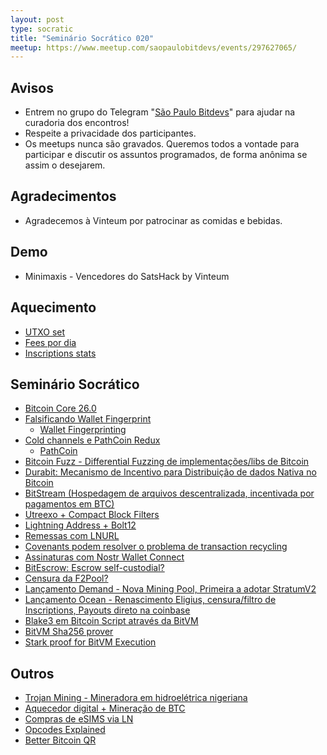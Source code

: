 ```yaml
---
layout: post
type: socratic
title: "Seminário Socrático 020"
meetup: https://www.meetup.com/saopaulobitdevs/events/297627065/
---
```


## Avisos

- Entrem no grupo do Telegram "[São Paulo Bitdevs](https://t.me/joinchat/lHusQ1bV9fUyNDY5)" para ajudar na curadoria dos encontros!
- Respeite a privacidade dos participantes.
- Os meetups nunca são gravados. Queremos todos a vontade para participar e discutir os assuntos programados, de forma anônima se assim o desejarem.

## Agradecimentos

- Agradecemos à Vinteum por patrocinar as comidas e bebidas.

## Demo

* Minimaxis - Vencedores do SatsHack by Vinteum

## Aquecimento

* [UTXO set](https://txstats.com/d/000000054/utxo-set-repartition-by-output-type?orgId=1)
* [Fees por dia](https://transactionfee.info/charts/fees-per-day-btc/)
* [Inscriptions stats](https://dune.com/dgtl_assets/bitcoin-ordinals-analysis)

## Seminário Socrático

* [Bitcoin Core 26.0](https://lists.linuxfoundation.org/pipermail/bitcoin-core-dev/2023-December/000131.html)
* [Falsificando Wallet Fingerprint](https://gitlab.com/-/snippets/3611229)
    * [Wallet Fingerprinting](https://ishaana.com/blog/wallet_fingerprinting/)
* [Cold channels e PathCoin Redux](https://lists.linuxfoundation.org/pipermail/bitcoin-dev/2023-November/022123.html)
    * [PathCoin](https://gist.github.com/AdamISZ/b462838cbc8cc06aae0c15610502e4da)
* [Bitcoin Fuzz - Differential Fuzzing de implementações/libs de Bitcoin](https://delvingbitcoin.org/t/differential-fuzzing-of-bitcoin-implementations/208/3)
* [Durabit: Mecanismo de Incentivo para Distribuição de dados Nativa no Bitcoin](https://github.com/4de67a207019fd4d855ef0a188b4519c/Durabit/blob/main/Durabit%20-%20A%20Bitcoin-native%20Incentive%20Mechanism%20for%20Data%20Distribution.pdf)
* [BitStream (Hospedagem de arquivos descentralizada, incentivada por pagamentos em BTC)](https://robinlinus.com/bitstream.pdf)
* [Utreexo + Compact Block Filters](https://twitter.com/erik17192799/status/1730614545452863497)
* [Lightning Address + Bolt12](https://lists.linuxfoundation.org/pipermail/lightning-dev/2023-November/004204.html)
* [Remessas com LNURL](https://github.com/lnurl/luds/pull/251)
* [Covenants podem resolver o problema de transaction recycling](https://lists.linuxfoundation.org/pipermail/bitcoin-dev/2023-October/022093.html)
* [Assinaturas com Nostr Wallet Connect](https://blog.mutinywallet.com/solving-subscriptions-on-bitcoin-one-zap-at-a-time/)
* [BitEscrow: Escrow self-custodial?](https://stacker.news/items/300057)
* [Censura da F2Pool?](https://b10c.me/observations/08-missing-sanctioned-transactions)
* [Lançamento Demand - Nova Mining Pool, Primeira a adotar StratumV2](https://bitcoinmagazine.com/business/demand-launches-worlds-first-stratum-v2-bitcoin-mining-pool?ref=nobsbitcoin.com)
* [Lançamento Ocean - Renascimento Eligius, censura/filtro de Inscriptions, Payouts direto na coinbase](https://bitcoinmagazine.com/technical/an-ocean-launch-post-mortem)
* [Blake3 em Bitcoin Script através da BitVM](https://lists.linuxfoundation.org/pipermail/bitcoin-dev/2023-November/022154.html)
* [BitVM Sha256 prover](https://twitter.com/super_testnet/status/1726772975544807913)
* [Stark proof for BitVM Execution](https://github.com/neocarmack/STARK/blob/main/STARK%20proof%20for%20BitVM%20circuit%20execution.pdf)

## Outros

* [Trojan Mining - Mineradora em hidroelétrica nigeriana](https://www.forbes.com/sites/digital-assets/2023/11/20/nigerian-bitcoin-miner-trojan-mining-launch-500kw-hydro-mining-site/?sh=471176eb5e22)
* [Aquecedor digital + Mineração de BTC](https://twitter.com/mintgreenhq/status/1722403608983937176)
* [Compras de eSIMS via LN](https://www.lnesim.com/)
* [Opcodes Explained](https://opcodeexplained.com/opcodes/)
* [Better Bitcoin QR](https://www.nobsbitcoin.com/bbqr-better-bitcoin-qr/)